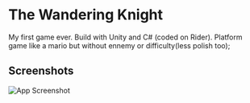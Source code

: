
# The Wandering Knight

My first game ever. Build with Unity and C# (coded on Rider).
Platform game like a mario but without ennemy or difficulty(less polish too);
## Screenshots

![App Screenshot](https://i.imgur.com/Wz3OPZO.png)

